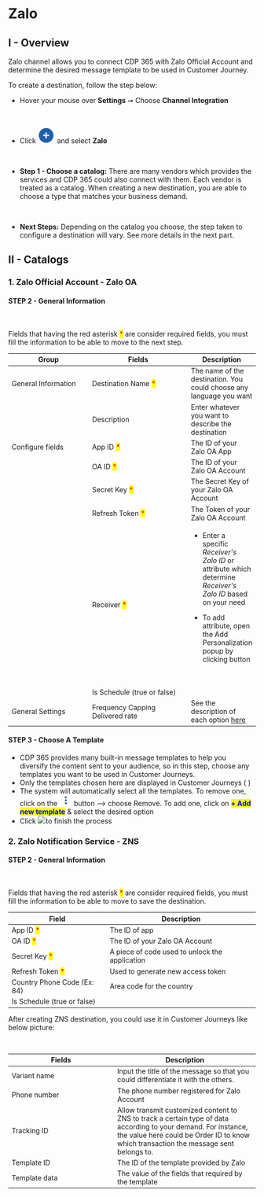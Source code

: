 # Zalo

## I - Overview

Zalo channel allows you to connect CDP 365 with Zalo Official Account and determine the desired message template to be used in Customer Journey.&#x20;

To create a destination, follow the step below:

* Hover your mouse over **Settings** ➞ Choose **Channel Integration**

<figure><img src="https://lh7-rt.googleusercontent.com/docsz/AD_4nXc_350NzEZSZFTUyIGVDMoMuPH80UtaQKjGqjEf37DmdNjFKCPL7IvpkHMczR7g8SMKCzhsAJSh2ZyNpfeUL8yxRkSlQ1EF2go25lT3BzgGqHI1KWrQHdsmGFPakxBGD8Ff7d7M9WFEP5of56k6iZJpkgo?key=LMlVAWJnPLCnQdmRxsDSnw" alt=""><figcaption></figcaption></figure>

* Click <img src="../../../.gitbook/assets/image (2874).png" alt="" data-size="line"> and select **Zalo**

<figure><img src="https://lh7-rt.googleusercontent.com/docsz/AD_4nXdO-ZESCPR-GYQQOLkKzS-LPKG0u47_vANuHJsnG2M3fo8b6neghz2gveYjh2T8UdKjN_jWh07mnlStqbLuqFwsicZQw5Wwk5OnC-2v5QtA7CA6YD3lziic-_7Se9zSPHebyu2zv5j-3Nl6leWwuEB8Gplp?key=LMlVAWJnPLCnQdmRxsDSnw" alt=""><figcaption></figcaption></figure>

* **Step 1 - Choose a catalog:** There are many vendors which provides the services and CDP 365 could also connect with them. Each vendor is treated as a catalog. When creating a new destination, you are able to choose a type that matches your business demand.

<figure><img src="https://lh7-rt.googleusercontent.com/docsz/AD_4nXfXhzINSgJS5AmuNINEBvdkydOQgRyi_SwdIpG9RGV15wsIJ6eoltUdjUJC3ZcUVF2FqgssGPtlzAwPYaYEcebIFWqRUJIqfW8Vx6FfoXlUWOz8j2liaUNBTd7gAqVcx8GUwWKWA5da8CJ0_g87ot3f-SM?key=LMlVAWJnPLCnQdmRxsDSnw" alt=""><figcaption></figcaption></figure>

* **Next Steps:** Depending on the catalog you choose, the step taken to configure a destination will vary. See more details in the next part.&#x20;

## II - Catalogs

### 1. Zalo Official Account - Zalo OA

#### STEP 2 - General Information

<figure><img src="https://lh7-rt.googleusercontent.com/docsz/AD_4nXfV8hhTnJS7mRAeYIJDGMGcFEPMdsBLnAbZaKtAZivBt_UhorRzWr-CwyAcP7SN_KJFCAfhcHAVwQvfqoSZWtHqlf0K0ahb_zszv6HLSPmedsiAcDu8r8wsrH51hiI6hZWUWulAn1TDiMliQY0Z6LVKAi4?key=LMlVAWJnPLCnQdmRxsDSnw" alt=""><figcaption></figcaption></figure>

Fields that having the red asterisk <mark style="color:red;">\*</mark> are consider required fields, you must fill the information to be able to move to the next step.

<table><thead><tr><th width="158.33333333333331">Group</th><th width="200">Fields</th><th>Description</th></tr></thead><tbody><tr><td>General Information</td><td>Destination Name <mark style="color:red;">*</mark></td><td>The name of the destination. You could choose any language you want</td></tr><tr><td></td><td>Description</td><td>Enter whatever you want to describe the destination</td></tr><tr><td>Configure fields</td><td>App ID <mark style="color:red;">*</mark></td><td>The ID of your Zalo OA App</td></tr><tr><td></td><td>OA ID <mark style="color:red;">*</mark></td><td>The ID of your Zalo OA Account</td></tr><tr><td></td><td>Secret Key <mark style="color:red;">*</mark></td><td>The Secret Key of your Zalo OA Account</td></tr><tr><td></td><td>Refresh Token <mark style="color:red;">*</mark></td><td>The Token of your Zalo OA Account</td></tr><tr><td></td><td>Receiver <mark style="color:red;">*</mark></td><td><ul><li>Enter a specific <em>Receiver's Zalo ID</em> or attribute which determine <em>Receiver's Zalo ID</em> based on your need </li></ul><ul><li>To add attribute, open the Add Personalization popup by clicking <img src="https://lh7-rt.googleusercontent.com/docsz/AD_4nXePG9dSpLAWsLQD0TMpOi7DXi59Bvn_92Iehx_pciY4jQSyOS_DM6WYrdnZ-luwqMs2Ga8PwNtA7YWHfmVgRsDCsbTDot81jSR0-5bO3FrXAy6Hg7xmvi8I0XjuGEF84SjoUYaAlmC5Yyj3vyisMOtNR1s?key=LMlVAWJnPLCnQdmRxsDSnw" alt="">button</li></ul><p><img src="https://lh7-rt.googleusercontent.com/docsz/AD_4nXepFbaSXE5pPaAAPBOVb3Kamp5dD-SP5J0F80Cqhd9W_OoiAworb5HecI_Ra4A3wAERhQ_TCzv6XOTurWAM-9JuyU1q2QYDsNq6BiGBmot6Yrq6QJH65o9vOlSmOU3Xs-gwGQj-8jLANdFg2gMlhC5UqMw?key=LMlVAWJnPLCnQdmRxsDSnw" alt=""></p></td></tr><tr><td></td><td>Is Schedule (true or false)</td><td></td></tr><tr><td>General Settings</td><td>Frequency Capping<br>Delivered rate</td><td>See the description of each option <a href="https://docs.antsomi.com/cdp-365-user-guide-en/marketing-hub/destinations/all-destinations#general-setting">here</a></td></tr></tbody></table>

#### STEP 3 - Choose A Template

* CDP 365 provides many built-in message templates to help you diversify the content sent to your audience, so in this step, choose any templates you want to be used in Customer Journeys.&#x20;
* Only the templates chosen here are displayed in Customer Journeys ( <img src="https://lh7-rt.googleusercontent.com/docsz/AD_4nXdhi3m0J42GotDHxeV4Sp0CAfYnNLaJPNQS5ixSbZ7Ms1TzkA3cOKMuO785UQpWu0XbSDGYFHZHckL3JL7sPIogn1Hn1YfMATFetS8EOzxIy4a4s3ep5OxaFxNkObweoaBwQIwGUhQ_H0G99ndjseJMGTY8?key=LMlVAWJnPLCnQdmRxsDSnw" alt="" data-size="line">)
* The system will automatically select all the templates. To remove one, click on the <img src="../../../.gitbook/assets/image (2878).png" alt="" data-size="line"> button --> choose Remove. To add one, click on <mark style="color:blue;">**+ Add new template**</mark> & select the desired option
* Click ![](https://lh7-rt.googleusercontent.com/docsz/AD_4nXf1hY8EK3o8pmQdnJWfjhLxrDCgUxJhoM4SegnyfBUz24-Jveu64tMMs0QKYmUKfxkGot3rDE312nk9ZpKpQ3-ZL_I_3t4LpKWZ0DQBaATuED8VJ60RbNqzgp-t38KSH4vsjMbdh57A6bMK7gNd3iGDM7-w?key=LMlVAWJnPLCnQdmRxsDSnw)to finish the process



### 2. Zalo Notification Service - ZNS

#### STEP 2 - General Information

<figure><img src="https://lh7-rt.googleusercontent.com/docsz/AD_4nXcsyPzc02TVWh7agxZCKiN3V5wUN2NNzYTkGOtQ6Yf34wT7Gi0nVmwEcPcHcf6vj7b4GHzxjasTXaBHmoPsFAHp5bYEjsxyL2E9Z5pUjo_P6_5HmQftTTXiEeG6JxiykzTp0n8oCsvL6VDyipNUwS0RLKE?key=LMlVAWJnPLCnQdmRxsDSnw" alt=""><figcaption></figcaption></figure>

Fields that having the red asterisk <mark style="color:red;">\*</mark> are consider required fields, you must fill the information to be able to move to save the destination.

| Field                                            | Description                                    |
| ------------------------------------------------ | ---------------------------------------------- |
| App ID <mark style="color:red;">\*</mark>        | The ID of app                                  |
| OA ID <mark style="color:red;">\*</mark>         | The ID of your Zalo OA Account                 |
| Secret Key <mark style="color:red;">\*</mark>    | A piece of code used to unlock the application |
| Refresh Token <mark style="color:red;">\*</mark> | Used to generate new access token              |
| Country Phone Code (Ex: 84)                      | Area code for the country                      |
| Is Schedule (true or false)                      |                                                |

After creating ZNS destination, you could use it in Customer Journeys like below picture:

<figure><img src="https://lh7-rt.googleusercontent.com/docsz/AD_4nXeEkIbAht93kzxnYvLR8Gfiovyo0lcg4Vl3umVsbNvOBCKSCrTt4NwQiN3wmWi11CFmyUD7lZcKDrHjfMcrCH45MnD8UmVFYMWm7y5aExGrq3TbFWk3mejB7V533Y41T7bz7FoWm2gS4_JNMYiEHiP_kpY?key=LMlVAWJnPLCnQdmRxsDSnw" alt=""><figcaption></figcaption></figure>

<table><thead><tr><th width="201">Fields</th><th>Description</th></tr></thead><tbody><tr><td>Variant name</td><td>Input the title of the message so that you could differentiate it with the others.</td></tr><tr><td>Phone number</td><td>The phone number registered for Zalo Account</td></tr><tr><td>Tracking ID</td><td>Allow transmit customized content to ZNS to track a certain type of data according to your demand. For instance, the value here could be Order ID to know which transaction the message sent belongs to.</td></tr><tr><td>Template ID</td><td>The ID of the template provided by Zalo</td></tr><tr><td>Template data</td><td>The value of the fields that required by the template</td></tr></tbody></table>
